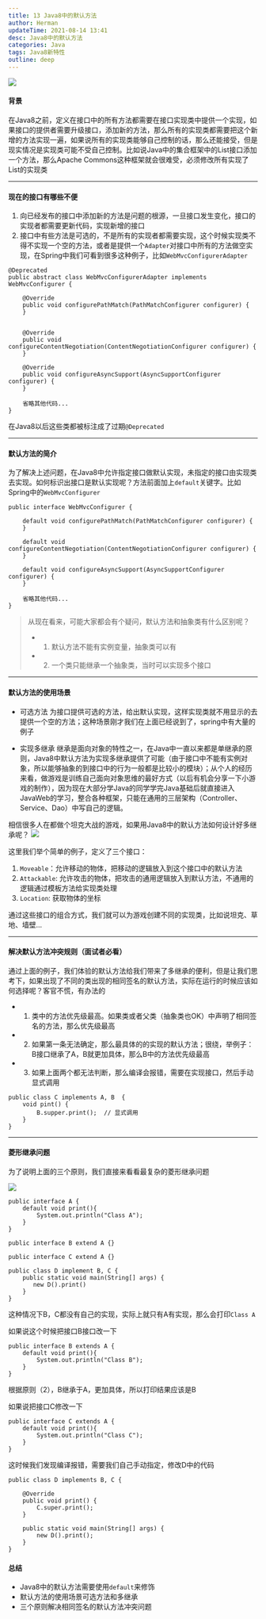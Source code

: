 ```yaml
---
title: 13 Java8中的默认方法
author: Herman
updateTime: 2021-08-14 13:41
desc: Java8中的默认方法
categories: Java
tags: Java8新特性
outline: deep
---
```


![](https://raw.githubusercontent.com/silently9527/images/main/3217296966-5fbe6dfa8fb3d_articlex)

#### 背景
在Java8之前，定义在接口中的所有方法都需要在接口实现类中提供一个实现，如果接口的提供者需要升级接口，添加新的方法，那么所有的实现类都需要把这个新增的方法实现一遍，如果说所有的实现类能够自己控制的话，那么还能接受，但是现实情况是实现类可能不受自己控制。比如说Java中的集合框架中的List接口添加一个方法，那么Apache Commons这种框架就会很难受，必须修改所有实现了List的实现类

---

#### 现在的接口有哪些不便
1. 向已经发布的接口中添加新的方法是问题的根源，一旦接口发生变化，接口的实现者都需要更新代码，实现新增的接口
2. 接口中有些方法是可选的，不是所有的实现者都需要实现，这个时候实现类不得不实现一个空的方法，或者是提供一个`Adapter`对接口中所有的方法做空实现，在Spring中我们可看到很多这种例子，比如`WebMvcConfigurerAdapter`

```
@Deprecated
public abstract class WebMvcConfigurerAdapter implements WebMvcConfigurer {

	@Override
	public void configurePathMatch(PathMatchConfigurer configurer) {
	}


	@Override
	public void configureContentNegotiation(ContentNegotiationConfigurer configurer) {
	}

	@Override
	public void configureAsyncSupport(AsyncSupportConfigurer configurer) {
	}
	
	省略其他代码...
}
```
在Java8以后这些类都被标注成了过期`@Deprecated`

---

#### 默认方法的简介
为了解决上述问题，在Java8中允许指定接口做默认实现，未指定的接口由实现类去实现。如何标识出接口是默认实现呢？方法前面加上`default`关键字。比如Spring中的`WebMvcConfigurer`

```
public interface WebMvcConfigurer {

	default void configurePathMatch(PathMatchConfigurer configurer) {
	}

	default void configureContentNegotiation(ContentNegotiationConfigurer configurer) {
	}

	default void configureAsyncSupport(AsyncSupportConfigurer configurer) {
	}
	
	省略其他代码...
}
```

> 从现在看来，可能大家都会有个疑问，默认方法和抽象类有什么区别呢？
> - 1. 默认方法不能有实例变量，抽象类可以有
> - 2. 一个类只能继承一个抽象类，当时可以实现多个接口

---

#### 默认方法的使用场景

- 可选方法
为接口提供可选的方法，给出默认实现，这样实现类就不用显示的去提供一个空的方法；这种场景刚才我们在上面已经说到了，spring中有大量的例子

- 实现多继承
继承是面向对象的特性之一，在Java中一直以来都是单继承的原则，Java8中默认方法为实现多继承提供了可能（由于接口中不能有实例对象，所以能够抽象的到接口中的行为一般都是比较小的模块）；从个人的经历来看，做游戏是训练自己面向对象思维的最好方式（以后有机会分享一下小游戏的制作），因为现在大部分学Java的同学学完Java基础后就直接进入JavaWeb的学习，整合各种框架，只能在通用的三层架构（Controller、Service、Dao）中写自己的逻辑。

相信很多人在都做个坦克大战的游戏，如果用Java8中的默认方法如何设计好多继承呢？
![](https://raw.githubusercontent.com/silently9527/images/main/4068385045-5fbe60ba6f485_articlex)

这里我们举个简单的例子，定义了三个接口：
1. `Moveable`：允许移动的物体，把移动的逻辑放入到这个接口中的默认方法
2. `Attackable`: 允许攻击的物体，把攻击的通用逻辑放入到默认方法，不通用的逻辑通过模板方法给实现类处理
3. `Location`: 获取物体的坐标

通过这些接口的组合方式，我们就可以为游戏创建不同的实现类，比如说坦克、草地、墙壁...

---

#### 解决默认方法冲突规则（面试者必看）
通过上面的例子，我们体验的默认方法给我们带来了多继承的便利，但是让我们思考下，如果出现了不同的类出现的相同签名的默认方法，实际在运行的时候应该如何选择呢？客官不慌，有办法的
- 1. 类中的方法优先级最高。如果类或者父类（抽象类也OK）中声明了相同签名的方法，那么优先级最高
- 2. 如果第一条无法确定，那么最具体的的实现的默认方法；很绕，举例子：B接口继承了A，B就更加具体，那么B中的方法优先级最高
- 3. 如果上面两个都无法判断，那么编译会报错，需要在实现接口，然后手动显式调用

```
public class C implements A, B  {
    void pint() {
        B.supper.print();  // 显式调用
    }
}
```

---

#### 菱形继承问题
为了说明上面的三个原则，我们直接来看看最复杂的菱形继承问题

![](https://raw.githubusercontent.com/silently9527/images/main/3184243228-5fbe63c6ed8f9_articlex)

```
public interface A {
    default void print(){
        System.out.println("Class A");
    }
}

public interface B extend A {}

public interface C extend A {}

public class D implement B, C {
    public static void main(String[] args) {
       new D().print()
    }
}
```
这种情况下B，C都没有自己的实现，实际上就只有A有实现，那么会打印`Class A`

如果说这个时候把接口B接口改一下

```
public interface B extends A {
    default void print(){
        System.out.println("Class B");
    }
}
```
根据原则（2），B继承于A，更加具体，所以打印结果应该是B

如果说把接口C修改一下
```
public interface C extends A {
    default void print(){
        System.out.println("Class C");
    }
}
```
这时候我们发现编译报错，需要我们自己手动指定，修改D中的代码

```
public class D implements B, C {

    @Override
    public void print() {
        C.super.print();
    }

    public static void main(String[] args) {
        new D().print();
    }
}
```

#### 总结
- Java8中的默认方法需要使用`default`来修饰
- 默认方法的使用场景可选方法和多继承
- 三个原则解决相同签名的默认方法冲突问题
